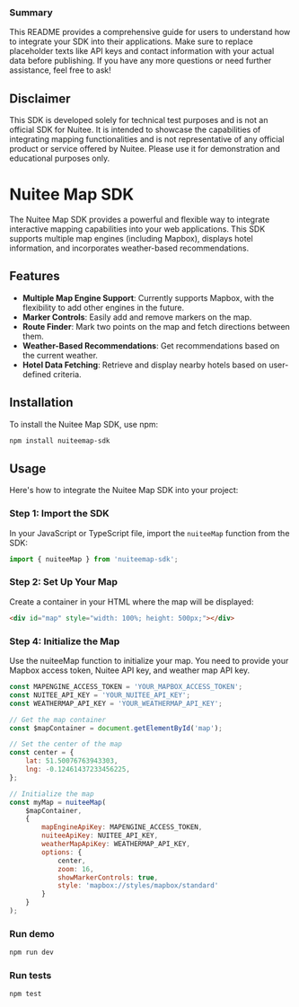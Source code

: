 
### Summary

This README provides a comprehensive guide for users to understand how to integrate your SDK into their applications. Make sure to replace placeholder texts like API keys and contact information with your actual data before publishing. If you have any more questions or need further assistance, feel free to ask!

## Disclaimer

This SDK is developed solely for technical test purposes and is not an official SDK for Nuitee. It is intended to showcase the capabilities of integrating mapping functionalities and is not representative of any official product or service offered by Nuitee. Please use it for demonstration and educational purposes only.


# Nuitee Map SDK

The Nuitee Map SDK provides a powerful and flexible way to integrate interactive mapping capabilities into your web applications. This SDK supports multiple map engines (including Mapbox), displays hotel information, and incorporates weather-based recommendations.

## Features

- **Multiple Map Engine Support**: Currently supports Mapbox, with the flexibility to add other engines in the future.
- **Marker Controls**: Easily add and remove markers on the map.
- **Route Finder**: Mark two points on the map and fetch directions between them.
- **Weather-Based Recommendations**: Get recommendations based on the current weather.
- **Hotel Data Fetching**: Retrieve and display nearby hotels based on user-defined criteria.

## Installation

To install the Nuitee Map SDK, use npm:

```bash
npm install nuiteemap-sdk
```

## Usage

Here's how to integrate the Nuitee Map SDK into your project:

### Step 1: Import the SDK

In your JavaScript or TypeScript file, import the `nuiteeMap` function from the SDK:

```javascript
import { nuiteeMap } from 'nuiteemap-sdk';
```

### Step 2: Set Up Your Map

Create a container in your HTML where the map will be displayed:

```html
<div id="map" style="width: 100%; height: 500px;"></div>
```

### Step 4: Initialize the Map

Use the nuiteeMap function to initialize your map. You need to provide your Mapbox access token, Nuitee API key, and weather map API key.

```javascript
const MAPENGINE_ACCESS_TOKEN = 'YOUR_MAPBOX_ACCESS_TOKEN'; 
const NUITEE_API_KEY = 'YOUR_NUITEE_API_KEY';
const WEATHERMAP_API_KEY = 'YOUR_WEATHERMAP_API_KEY';

// Get the map container
const $mapContainer = document.getElementById('map');

// Set the center of the map
const center = {
    lat: 51.50076763943303,
    lng: -0.12461437233456225,
};

// Initialize the map
const myMap = nuiteeMap(
    $mapContainer, 
    {
        mapEngineApiKey: MAPENGINE_ACCESS_TOKEN,
        nuiteeApiKey: NUITEE_API_KEY,
        weatherMapApiKey: WEATHERMAP_API_KEY,
        options: {
            center,
            zoom: 16,
            showMarkerControls: true,
            style: 'mapbox://styles/mapbox/standard'
        }
    }
);
```

### Run demo
```bash
npm run dev
```
### Run tests
```bash
npm test
```

